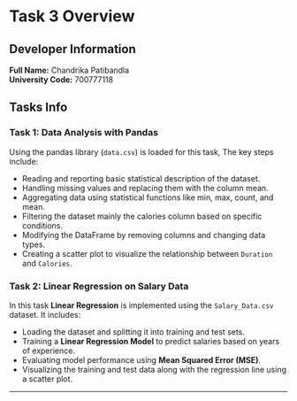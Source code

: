 # Task 3 Overview

## Developer Information
**Full Name:** Chandrika Patibandla  
**University Code:** 700777118
  

## Tasks Info

### Task 1: Data Analysis with Pandas
Using the pandas library (`data.csv`) is loaded for this task, The key steps include:
- Reading and reporting basic statistical description of the dataset.
- Handling missing values and replacing them with the column mean.
- Aggregating data using statistical functions like min, max, count, and mean.
- Filtering the dataset mainly the calories column based on specific conditions.
- Modifying the DataFrame by removing columns and changing data types.
- Creating a scatter plot to visualize the relationship between `Duration` and `Calories`.

### Task 2: Linear Regression on Salary Data
In this task **Linear Regression** is implemented using the `Salary_Data.csv` dataset. It includes:
- Loading the dataset and splitting it into training and test sets.
- Training a **Linear Regression Model** to predict salaries based on years of experience.
- Evaluating model performance using **Mean Squared Error (MSE)**.
- Visualizing the training and test data along with the regression line using a scatter plot.

---
